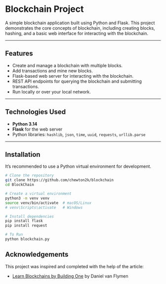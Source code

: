 # Blockchain Project

A simple blockchain application built using Python and Flask. This project demonstrates the core concepts of blockchain, including creating blocks, hashing, and a basic web interface for interacting with the blockchain.

---

## Features

- Create and manage a blockchain with multiple blocks.
- Add transactions and mine new blocks.
- Flask-based web server for interacting with the blockchain.
- REST API endpoints for querying the blockchain and submitting transactions.
- Run locally or over your local network.

---

## Technologies Used

- **Python 3.14**  
- **Flask** for the web server  
- Python libraries: `hashlib`, `json`, `time`, `uuid`, `requests`, `urllib.parse`

---

## Installation

It’s recommended to use a Python virtual environment for development.

```bash
# Clone the repository
git clone https://github.com/chewton2k/blockchain
cd BlockChain

# Create a virtual environment
python3 -m venv venv
source venv/bin/activate  # macOS/Linux
# venv\Scripts\activate   # Windows

# Install dependencies
pip install flask
pip install request

# To Run
python blockchain.py 
```


## Acknowledgements

This project was inspired and completed with the help of the article:

- [Learn Blockchains by Building One](https://hackernoon.com/learn-blockchains-by-building-one-117428612f46) by Daniel van Flymen
